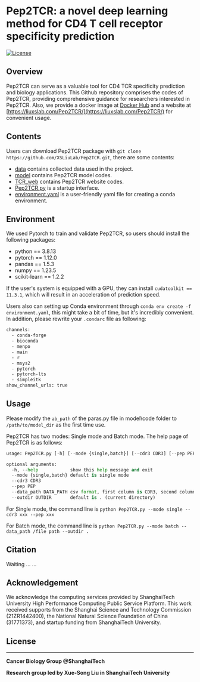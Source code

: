 # Pep2TCR: a novel deep learning method for CD4 T cell receptor specificity prediction

[![License](https://picgo-wutao.oss-cn-shanghai.aliyuncs.com/img/License-MIT-blue.svg)](https://opensource.org/licenses/Apache-2.0)

## Overview

Pep2TCR can serve as a valuable tool for CD4 TCR specificity prediction and biology applications. This Github repository comprises the codes of Pep2TCR, providing comprehensive guidance for researchers interested in Pep2TCR.  Also, we provide a docker image at [Docker Hub](https://hub.docker.com/repository/docker/liuxslab/pep2tcr/general) and a website at [https://liuxslab.com/Pep2TCR/](https://liuxslab.com/Pep2TCR/) for convenient usage. 

## Contents

Users can download Pep2TCR package with `git clone https://github.com/XSLiuLab/Pep2TCR.git`, there are some contents:

- [data](./data) contains collected data used in the project.
- [model](./model) contains Pep2TCR model codes.
- [TCR_web](./TCR_web) contains Pep2TCR website codes.
- [Pep2TCR.py](./Pep2TCR.py) is a startup interface.
- [environment.yaml](./environment.yaml) is a user-friendly yaml file for creating a conda environment.

## Environment

We used Pytorch to train and validate Pep2TCR, so users should install the following packages:

- python == 3.8.13
- pytorch == 1.12.0 
- pandas == 1.5.3
- numpy == 1.23.5
- scikit-learn == 1.2.2

If the user's system is equipped with a GPU, they can install `cudatoolkit == 11.3.1`, which will result in an acceleration of prediction speed. 

Users also can setting up Conda environment through `conda env create -f environment.yaml`, this might take a bit of time, but it's incredibly convenient. In addition, please rewrite your `.condarc` file as following:

```bash
channels:
  - conda-forge
  - bioconda
  - menpo
  - main
  - r
  - msys2
  - pytorch
  - pytorch-lts
  - simpleitk
show_channel_urls: true
```

## Usage

Please modify the `ab_path` of the paras.py file in model\code folder to `/path/to/model_dir` as the first time use.

Pep2TCR has two modes: Single mode and Batch mode. The help page of Pep2TCR is as follows:

``` python
usage: Pep2TCR.py [-h] [--mode {single,batch}] [--cdr3 CDR3] [--pep PEP] [--data_path DATA_PATH] [--outdir OUTDIR]

optional arguments:
  -h, --help            show this help message and exit
  --mode {single,batch} default is single mode
  --cdr3 CDR3
  --pep PEP
  --data_path DATA_PATH csv format, first column is CDR3, second column is Epitope
  --outdir OUTDIR       default is . (current directory)
```

For Single mode, the command line is `python Pep2TCR.py --mode single --cdr3 xxx --pep xxx`

For Batch mode, the command line is `python Pep2TCR.py --mode batch --data_path /file path --outdir .`

## Citation

Waiting ... ...

## Acknowledgement

We acknowledge the computing services provided by ShanghaiTech University High Performance Computing Public Service Platform. This work received supports from the Shanghai Science and Technology Commission (21ZR1442400), the National Natural Science Foundation of China (31771373), and startup funding from ShanghaiTech University.

## License

***

**Cancer Biology Group @ShanghaiTech**

**Research group led by Xue-Song Liu in ShanghaiTech University**

